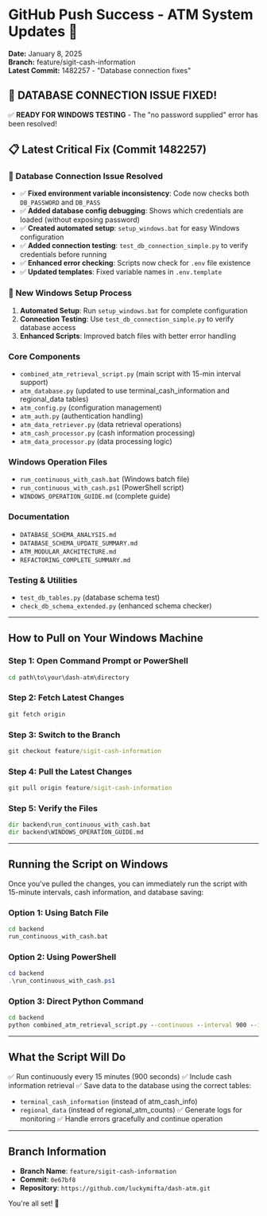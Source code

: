 # GitHub Push Success - ATM System Updates 🎉
**Date:** January 8, 2025  
**Branch:** feature/sigit-cash-information  
**Latest Commit:** 1482257 - "Database connection fixes"

## 🎯 DATABASE CONNECTION ISSUE FIXED!

✅ **READY FOR WINDOWS TESTING** - The "no password supplied" error has been resolved!

## 📋 Latest Critical Fix (Commit 1482257)

### 🔧 Database Connection Issue Resolved
- ✅ **Fixed environment variable inconsistency**: Code now checks both `DB_PASSWORD` and `DB_PASS`
- ✅ **Added database config debugging**: Shows which credentials are loaded (without exposing password)
- ✅ **Created automated setup**: `setup_windows.bat` for easy Windows configuration
- ✅ **Added connection testing**: `test_db_connection_simple.py` to verify credentials before running
- ✅ **Enhanced error checking**: Scripts now check for `.env` file existence
- ✅ **Updated templates**: Fixed variable names in `.env.template`

### 🚀 New Windows Setup Process
1. **Automated Setup**: Run `setup_windows.bat` for complete configuration
2. **Connection Testing**: Use `test_db_connection_simple.py` to verify database access
3. **Enhanced Scripts**: Improved batch files with better error handling

### Core Components
- `combined_atm_retrieval_script.py` (main script with 15-min interval support)
- `atm_database.py` (updated to use terminal_cash_information and regional_data tables)
- `atm_config.py` (configuration management)
- `atm_auth.py` (authentication handling)
- `atm_data_retriever.py` (data retrieval operations)
- `atm_cash_processor.py` (cash information processing)
- `atm_data_processor.py` (data processing logic)

### Windows Operation Files
- `run_continuous_with_cash.bat` (Windows batch file)
- `run_continuous_with_cash.ps1` (PowerShell script)
- `WINDOWS_OPERATION_GUIDE.md` (complete guide)

### Documentation
- `DATABASE_SCHEMA_ANALYSIS.md`
- `DATABASE_SCHEMA_UPDATE_SUMMARY.md`
- `ATM_MODULAR_ARCHITECTURE.md`
- `REFACTORING_COMPLETE_SUMMARY.md`

### Testing & Utilities
- `test_db_tables.py` (database schema test)
- `check_db_schema_extended.py` (enhanced schema checker)

---

## How to Pull on Your Windows Machine

### Step 1: Open Command Prompt or PowerShell
```cmd
cd path\to\your\dash-atm\directory
```

### Step 2: Fetch Latest Changes
```cmd
git fetch origin
```

### Step 3: Switch to the Branch
```cmd
git checkout feature/sigit-cash-information
```

### Step 4: Pull the Latest Changes
```cmd
git pull origin feature/sigit-cash-information
```

### Step 5: Verify the Files
```cmd
dir backend\run_continuous_with_cash.bat
dir backend\WINDOWS_OPERATION_GUIDE.md
```

---

## Running the Script on Windows

Once you've pulled the changes, you can immediately run the script with 15-minute intervals, cash information, and database saving:

### Option 1: Using Batch File
```cmd
cd backend
run_continuous_with_cash.bat
```

### Option 2: Using PowerShell
```powershell
cd backend
.\run_continuous_with_cash.ps1
```

### Option 3: Direct Python Command
```cmd
cd backend
python combined_atm_retrieval_script.py --continuous --interval 900 --include-cash --save-to-db
```

---

## What the Script Will Do

✅ Run continuously every 15 minutes (900 seconds)
✅ Include cash information retrieval
✅ Save data to the database using the correct tables:
   - `terminal_cash_information` (instead of atm_cash_info)
   - `regional_data` (instead of regional_atm_counts)
✅ Generate logs for monitoring
✅ Handle errors gracefully and continue operation

---

## Branch Information
- **Branch Name**: `feature/sigit-cash-information`
- **Commit**: `0e67bf8`
- **Repository**: `https://github.com/luckymifta/dash-atm.git`

You're all set! 🚀
